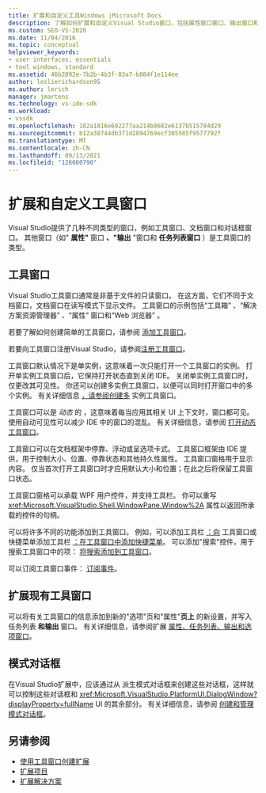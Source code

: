 ```yaml
---
title: 扩展和自定义工具Windows |Microsoft Docs
description: 了解如何扩展和自定义Visual Studio窗口，包括属性窗口窗口、输出窗口和任务列表窗口。
ms.custom: SEO-VS-2020
ms.date: 11/04/2016
ms.topic: conceptual
helpviewer_keywords:
- user interfaces, essentials
- tool windows, standard
ms.assetid: 46b2892e-7b2b-4b3f-83a7-b884f1e114ee
author: leslierichardson95
ms.author: lerich
manager: jmartens
ms.technology: vs-ide-sdk
ms.workload:
- vssdk
ms.openlocfilehash: 182a1816e692277aa214b8682e6137b515784d29
ms.sourcegitcommit: b12a38744db371d2894769ecf305585f9577792f
ms.translationtype: MT
ms.contentlocale: zh-CN
ms.lasthandoff: 09/13/2021
ms.locfileid: "126600790"
---
```

# <a name="extend-and-customize-tool-windows"></a>扩展和自定义工具窗口
Visual Studio提供了几种不同类型的窗口，例如工具窗口、文档窗口和对话框窗口。 其他窗口（如" **属性"** 窗口 **、"输出** "窗口和 **任务列表窗口** ）是工具窗口的类型。

## <a name="tool-windows"></a>工具窗口
 Visual Studio工具窗口通常是非基于文件的只读窗口。 在这方面，它们不同于文档窗口，文档窗口在读写模式下显示文件。 工具窗口的示例包括“工具箱” 、“解决方案资源管理器” 、“属性”  窗口和“Web 浏览器”  。

 若要了解如何创建简单的工具窗口，请参阅 [添加工具窗口](../extensibility/adding-a-tool-window.md)。

 若要向工具窗口注册Visual Studio，请参阅[注册工具窗口](../extensibility/registering-a-tool-window.md)。

 工具窗口默认情况下是单实例，这意味着一次只能打开一个工具窗口的实例。 打开单实例工具窗口后，它保持打开状态直到关闭 IDE。 关闭单实例工具窗口时，仅更改其可见性。 你还可以创建多实例工具窗口，以便可以同时打开窗口中的多个实例。 有关详细信息 [，请参阅创建多](../extensibility/creating-a-multi-instance-tool-window.md) 实例工具窗口。

 工具窗口可以是 *动态* 的 ，这意味着每当应用其相关 UI 上下文时，窗口都可见。 使用自动可见性可以减少 IDE 中的窗口的混乱。 有关详细信息，请参阅 [打开动态工具窗口](../extensibility/opening-a-dynamic-tool-window.md)。

 工具窗口可以在文档框架中停靠、浮动或呈选项卡式。 工具窗口框架由 IDE 提供，用于控制大小、位置、停靠状态和其他持久性属性。 工具窗口窗格用于显示内容。 仅当首次打开工具窗口时才应用默认大小和位置；在此之后将保留工具窗口状态。

 工具窗口窗格可以承载 WPF 用户控件，并支持工具栏。 你可以重写 <xref:Microsoft.VisualStudio.Shell.WindowPane.Window%2A> 属性以返回所承载的控件的句柄。

 可以将许多不同的功能添加到工具窗口。 例如，可以添加工具栏 [：向](../extensibility/adding-a-toolbar-to-a-tool-window.md) 工具窗口或快捷菜单添加工具栏 [：在工具窗口中添加快捷菜单](../extensibility/adding-a-shortcut-menu-in-a-tool-window.md)。 可以添加"搜索"控件，用于搜索工具窗口中的项： [将搜索添加到工具窗口](../extensibility/adding-search-to-a-tool-window.md)。

 可以订阅工具窗口事件： [订阅事件](../extensibility/subscribing-to-an-event.md)。

## <a name="extend-existing-tool-windows"></a>扩展现有工具窗口
 可以将有关工具窗口的信息添加到新的"选项"页和"属性"**页上** 的新设置，并写入任务列表 **和输出** 窗口。 有关详细信息，请参阅扩展 [属性、任务列表、输出和选项窗口](../extensibility/extending-the-properties-task-list-output-and-options-windows.md)。

## <a name="modal-dialog-boxes"></a>模式对话框
 在Visual Studio扩展中，应该通过从 派生模式对话框来创建这些对话框，这样就可以控制这些对话框和 <xref:Microsoft.VisualStudio.PlatformUI.DialogWindow?displayProperty=fullName> UI 的其余部分。 有关详细信息，请参阅 [创建和管理模式对话框](../extensibility/creating-and-managing-modal-dialog-boxes.md)。

## <a name="see-also"></a>另请参阅
- [使用工具窗口创建扩展](../extensibility/creating-an-extension-with-a-tool-window.md)
- [扩展项目](../extensibility/extending-projects.md)
- [扩展解决方案](../extensibility/extending-solutions.md)
